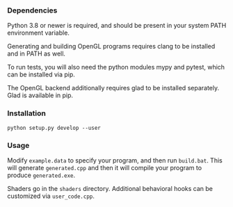 ### Dependencies
Python 3.8 or newer is required, and should be present in your system PATH
environment variable.

Generating and building OpenGL programs requires clang to be installed and in
PATH as well.

To run tests, you will also need the python modules mypy and pytest, which can be
installed via pip.

The OpenGL backend additionally requires glad to be installed separately.  Glad
is available in pip.

### Installation
`python setup.py develop --user`

### Usage
Modify `example.data` to specify your program, and then run `build.bat`.  This will
generate `generated.cpp` and then it will compile your program to produce
`generated.exe`.

Shaders go in the `shaders` directory.  Additional behavioral hooks can be customized
via `user_code.cpp`.
